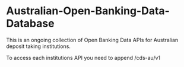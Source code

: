 # Australian-Open-Banking-Data-Database
This is an ongoing collection of Open Banking Data APIs for Australian deposit taking institutions.

To access each institutions API you need to append /cds-au/v1
